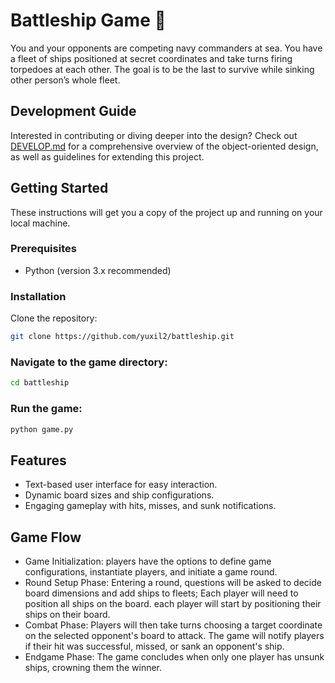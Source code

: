 # Battleship Game 🚢

You and your opponents are competing navy commanders at sea. You have a fleet of ships positioned at secret coordinates and take turns firing torpedoes at each other. The goal is to be the last to survive while sinking other person’s whole fleet.

## Development Guide

Interested in contributing or diving deeper into the design? Check out [DEVELOP.md](https://github.com/yuxil2/battleship/blob/main/DEVELOP.md) for a comprehensive overview of the object-oriented design, as well as guidelines for extending this project.

## Getting Started

These instructions will get you a copy of the project up and running on your local machine.

### Prerequisites

- Python (version 3.x recommended)

### Installation

Clone the repository:

```sh
git clone https://github.com/yuxil2/battleship.git
```

### Navigate to the game directory:

```sh
cd battleship
```

### Run the game:

```sh
python game.py
```

## Features

* Text-based user interface for easy interaction.
* Dynamic board sizes and ship configurations.
* Engaging gameplay with hits, misses, and sunk notifications.

## Game Flow

* Game Initialization: players have the options to define game configurations, instantiate players, and initiate a game round.
* Round Setup Phase: Entering a round, questions will be asked to decide board dimensions and add ships to fleets; Each player will need to position all ships on the board.
  each player will start by positioning their ships on their board.
* Combat Phase: Players will then take turns choosing a target coordinate on the selected opponent's board to attack. The game will notify players if their hit was successful, missed, or sank an opponent's ship.
* Endgame Phase: The game concludes when only one player has unsunk ships, crowning them the winner.
